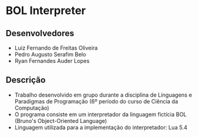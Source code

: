 # BOL Interpreter

## Desenvolvedores
- Luiz Fernando de Freitas Oliveira
- Pedro Augusto Serafim Belo
- Ryan Fernandes Auder Lopes

## Descrição
- Trabalho desenvolvido em grupo durante a disciplina de Linguagens e Paradigmas de Programação (6º período do curso de Ciência da Computação)
- O programa consiste em um interpretador da linguagem fictícia BOL (Bruno's Object-Oriented Language)
- Linguagem utilizada para a implementação do interpretador: Lua 5.4

